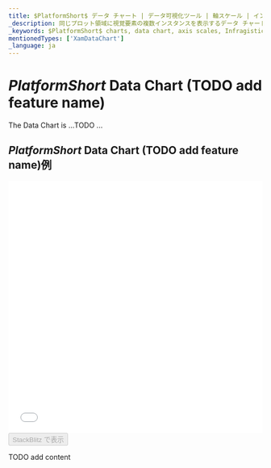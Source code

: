 ```yaml
---
title: $PlatformShort$ データ チャート | データ可視化ツール | 軸スケール | インフラジスティックス
_description: 同じプロット領域に視覚要素の複数インスタンスを表示するデータ チャートを作成し、複合チャートビューを作成します。
_keywords: $PlatformShort$ charts, data chart, axis scales, Infragistics, $PlatformShort$ チャート, データ チャート, 軸スケール, インフラジスティックス
mentionedTypes: ['XamDataChart']
_language: ja
---
```

# $PlatformShort$ Data Chart (TODO add feature name)

The Data Chart is ...TODO ...

## $PlatformShort$ Data Chart (TODO add feature name)例

<div class="sample-container loading" style="height: 500px">
    <iframe id="data-chart-axis-scales-iframe" src='{environment:dvDemosBaseUrl}/charts/data-chart-axis-scales' width="100%" height="100%" seamless frameBorder="0" onload="onXPlatSampleIframeContentLoaded(this);" alt="$PlatformShort$ Data Chart (TODO add feature name)例"></iframe>
</div>
<div>
    <button data-localize="stackblitz" disabled class="stackblitz-btn" data-iframe-id="data-chart-axis-scales-iframe" data-demos-base-url="{environment:dvDemosBaseUrl}">StackBlitz で表示
    </button>
<sample-button src="charts/data-chart/axis-scales"></sample-button>

</div>

<div class="divider--half"></div>


TODO add content
